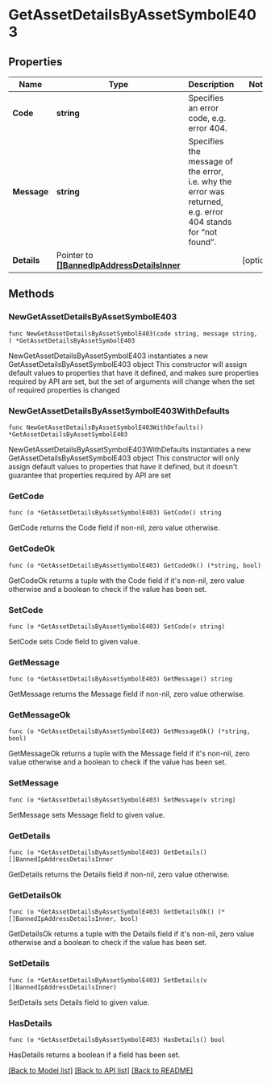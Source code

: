 # GetAssetDetailsByAssetSymbolE403

## Properties

Name | Type | Description | Notes
------------ | ------------- | ------------- | -------------
**Code** | **string** | Specifies an error code, e.g. error 404. | 
**Message** | **string** | Specifies the message of the error, i.e. why the error was returned, e.g. error 404 stands for “not found”. | 
**Details** | Pointer to [**[]BannedIpAddressDetailsInner**](BannedIpAddressDetailsInner.md) |  | [optional] 

## Methods

### NewGetAssetDetailsByAssetSymbolE403

`func NewGetAssetDetailsByAssetSymbolE403(code string, message string, ) *GetAssetDetailsByAssetSymbolE403`

NewGetAssetDetailsByAssetSymbolE403 instantiates a new GetAssetDetailsByAssetSymbolE403 object
This constructor will assign default values to properties that have it defined,
and makes sure properties required by API are set, but the set of arguments
will change when the set of required properties is changed

### NewGetAssetDetailsByAssetSymbolE403WithDefaults

`func NewGetAssetDetailsByAssetSymbolE403WithDefaults() *GetAssetDetailsByAssetSymbolE403`

NewGetAssetDetailsByAssetSymbolE403WithDefaults instantiates a new GetAssetDetailsByAssetSymbolE403 object
This constructor will only assign default values to properties that have it defined,
but it doesn't guarantee that properties required by API are set

### GetCode

`func (o *GetAssetDetailsByAssetSymbolE403) GetCode() string`

GetCode returns the Code field if non-nil, zero value otherwise.

### GetCodeOk

`func (o *GetAssetDetailsByAssetSymbolE403) GetCodeOk() (*string, bool)`

GetCodeOk returns a tuple with the Code field if it's non-nil, zero value otherwise
and a boolean to check if the value has been set.

### SetCode

`func (o *GetAssetDetailsByAssetSymbolE403) SetCode(v string)`

SetCode sets Code field to given value.


### GetMessage

`func (o *GetAssetDetailsByAssetSymbolE403) GetMessage() string`

GetMessage returns the Message field if non-nil, zero value otherwise.

### GetMessageOk

`func (o *GetAssetDetailsByAssetSymbolE403) GetMessageOk() (*string, bool)`

GetMessageOk returns a tuple with the Message field if it's non-nil, zero value otherwise
and a boolean to check if the value has been set.

### SetMessage

`func (o *GetAssetDetailsByAssetSymbolE403) SetMessage(v string)`

SetMessage sets Message field to given value.


### GetDetails

`func (o *GetAssetDetailsByAssetSymbolE403) GetDetails() []BannedIpAddressDetailsInner`

GetDetails returns the Details field if non-nil, zero value otherwise.

### GetDetailsOk

`func (o *GetAssetDetailsByAssetSymbolE403) GetDetailsOk() (*[]BannedIpAddressDetailsInner, bool)`

GetDetailsOk returns a tuple with the Details field if it's non-nil, zero value otherwise
and a boolean to check if the value has been set.

### SetDetails

`func (o *GetAssetDetailsByAssetSymbolE403) SetDetails(v []BannedIpAddressDetailsInner)`

SetDetails sets Details field to given value.

### HasDetails

`func (o *GetAssetDetailsByAssetSymbolE403) HasDetails() bool`

HasDetails returns a boolean if a field has been set.


[[Back to Model list]](../README.md#documentation-for-models) [[Back to API list]](../README.md#documentation-for-api-endpoints) [[Back to README]](../README.md)


